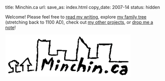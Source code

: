 title: Minchin.ca
url:
save_as: index.html
copy_date: 2007-14
status: hidden

<!--
<p class="lead" markdown=1>
I aim to be both a **Gentleman** & a **Scholar**.
</p>
-->

Welcome! Please feel free to [read my writing](http://blog.minchin.ca/), explore [my family tree](genealogy/) (stretching back to 1100 AD), check out [my other projects](projects/), or [drop me a note](contact/)!

<img src="../images/MinchindotCA.png" alt="Minchin.ca" class="center-block img-responsive" />

